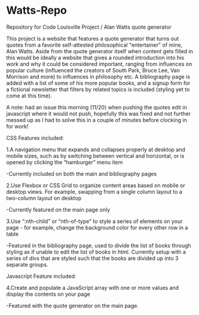 # Watts-Repo
Repository for Code Louisville Project / Alan Watts quote generator

This project is a website that features a quote generator that turns out quotes from a favorite self-attested philosophical "entertainer" of mine, Alan Watts.
Aside from the quote generator itself when content gets filled in this would be ideally a website that gives a rounded introduction into his work and why it could be considered
important, ranging from influences on popular culture (influenced the creators of South Park, Bruce Lee, Van Morrison and more) to influences in philosophy etc. A bibliography page
is added with a list of some of his more popular books, and a signup form for a fictional newsletter that filters by related topics is included (styling yet to come at this time).

A note: had an issue this morning (11/20) when pushing the quotes edit in javascript where it would not push, hopefully this was fixed and not further messed up as I had to solve this in a couple of minutes before clocking in for work!

CSS Features included:

1.A navigation menu that expands and collapses properly at desktop and mobile sizes, such as by switching between vertical and horizontal, or is opened by clicking the “hamburger” menu item
 
 -Currently included on both the main and bibliography pages
  
2.Use Flexbox or CSS Grid to organize content areas based on mobile or desktop views. For example, swapping from a single column layout to a two-column layout on desktop
 
 -Currently featured on the main page only
  
3.Use “:nth-child” or “nth-of-type” to style a series of elements on your page - for example, change the background color for every other row in a table 
  
  -Featured in the bibliography page, used to divide the list of books through styling as if unable to edit the list of books in html. Currently setup with a series of divs that
  are styled such that the books are divided up into 3 separate groups.
 
Javascript Feature included:

4.Create and populate a JavaScript array with one or more values and display the contents on your page
  
  -Featured with the quote generator on the main page.
  
  
